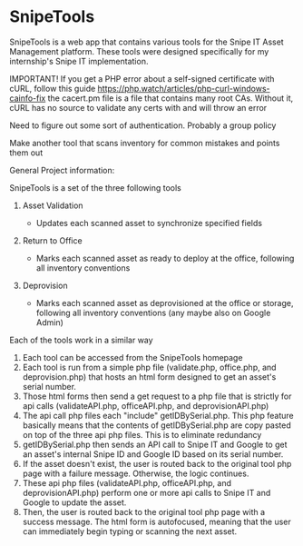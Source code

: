 # SnipeTools
SnipeTools is a web app that contains various tools for the Snipe IT Asset Management platform. These tools were designed specifically for my internship's Snipe IT implementation.

IMPORTANT! If you get a PHP error about a self-signed certificate with cURL, follow this guide https://php.watch/articles/php-curl-windows-cainfo-fix
the cacert.pm file is a file that contains many root CAs. Without it, cURL has no source to validate any certs with and will throw an error

Need to figure out some sort of authentication. Probably a group policy

Make another tool that scans inventory for common mistakes and points them out 

General Project information:

SnipeTools is a set of the three following tools

1. Asset Validation
	- Updates each scanned asset to synchronize specified fields

2. Return to Office
	- Marks each scanned asset as ready to deploy at the office, following all inventory conventions

3. Deprovision
	- Marks each scanned asset as deprovisioned at the office or storage, following all inventory conventions (any maybe also on Google Admin)

Each of the tools work in a similar way

1. Each tool can be accessed from the SnipeTools homepage
2. Each tool is run from a simple php file (validate.php, office.php, and deprovision.php) that hosts an html form designed to get an asset's serial number.
3. Those html forms then send a get request to a php file that is strictly for api calls (validateAPI.php, officeAPI.php, and deprovisionAPI.php)
4. The api call php files each "include" getIDBySerial.php. This php feature basically means that the contents of getIDBySerial.php are copy pasted on top of the three api php files. This is to eliminate redundancy
4. getIDBySerial.php then sends an API call to Snipe IT and Google to get an asset's internal Snipe ID and Google ID based on its serial number.
5. If the asset doesn't exist, the user is routed back to the original tool php page with a failure message. Otherwise, the logic continues.
6. These api php files (validateAPI.php, officeAPI.php, and deprovisionAPI.php) perform one or more api calls to Snipe IT and Google to update the asset.
7. Then, the user is routed back to the original tool php page with a success message. The html form is autofocused, meaning that the user can immediately begin typing or scanning the next asset.